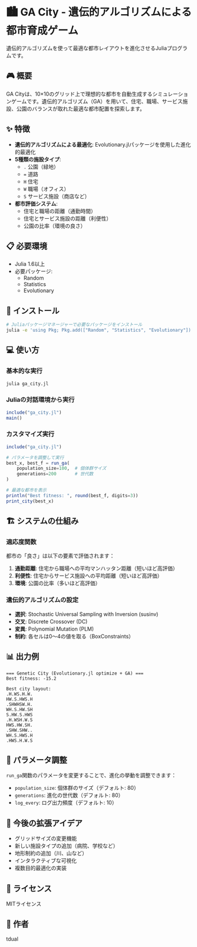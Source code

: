 # 🏙️ GA City - 遺伝的アルゴリズムによる都市育成ゲーム

遺伝的アルゴリズムを使って最適な都市レイアウトを進化させるJuliaプログラムです。

## 🎮 概要

GA Cityは、10×10のグリッド上で理想的な都市を自動生成するシミュレーションゲームです。遺伝的アルゴリズム（GA）を用いて、住宅、職場、サービス施設、公園のバランスが取れた最適な都市配置を探索します。

## ✨ 特徴

- **遺伝的アルゴリズムによる最適化**: Evolutionary.jlパッケージを使用した進化的最適化
- **5種類の施設タイプ**: 
  - `.` 公園（緑地）
  - `=` 道路
  - `H` 住宅
  - `W` 職場（オフィス）
  - `S` サービス施設（商店など）
- **都市評価システム**: 
  - 住宅と職場の距離（通勤時間）
  - 住宅とサービス施設の距離（利便性）
  - 公園の比率（環境の良さ）

## 📋 必要環境

- Julia 1.6以上
- 必要パッケージ:
  - Random
  - Statistics
  - Evolutionary

## 🚀 インストール

```bash
# Juliaパッケージマネージャーで必要なパッケージをインストール
julia -e 'using Pkg; Pkg.add(["Random", "Statistics", "Evolutionary"])'
```

## 💻 使い方

### 基本的な実行

```bash
julia ga_city.jl
```

### Juliaの対話環境から実行

```julia
include("ga_city.jl")
main()
```

### カスタマイズ実行

```julia
include("ga_city.jl")

# パラメータを調整して実行
best_x, best_f = run_ga(
    population_size=100,  # 個体群サイズ
    generations=200       # 世代数
)

# 最適な都市を表示
println("Best fitness: ", round(best_f, digits=3))
print_city(best_x)
```

## 🏗️ システムの仕組み

### 適応度関数

都市の「良さ」は以下の要素で評価されます：

1. **通勤距離**: 住宅から職場への平均マンハッタン距離（短いほど高評価）
2. **利便性**: 住宅からサービス施設への平均距離（短いほど高評価）
3. **環境**: 公園の比率（多いほど高評価）

### 遺伝的アルゴリズムの設定

- **選択**: Stochastic Universal Sampling with Inversion (susinv)
- **交叉**: Discrete Crossover (DC)
- **変異**: Polynomial Mutation (PLM)
- **制約**: 各セルは0〜4の値を取る（BoxConstraints）

## 📊 出力例

```
=== Genetic City (Evolutionary.jl optimize + GA) ===
Best fitness: -15.2

Best city layout:
.H.WS.H.W.
HW.S.HWS.H
.SHWHSW.H.
WH.S.HW.SH
S.HW.S.HWS
.H.WSH.W.S
HWS.HW.SH.
.SHW.SHW..
WH.S.HWS.H
.HWS.H.W.S
```

## 🔧 パラメータ調整

`run_ga`関数のパラメータを変更することで、進化の挙動を調整できます：

- `population_size`: 個体群のサイズ（デフォルト: 80）
- `generations`: 進化の世代数（デフォルト: 80）
- `log_every`: ログ出力頻度（デフォルト: 10）

## 🎯 今後の拡張アイデア

- グリッドサイズの変更機能
- 新しい施設タイプの追加（病院、学校など）
- 地形制約の追加（川、山など）
- インタラクティブな可視化
- 複数目的最適化の実装

## 📝 ライセンス

MITライセンス

## 👤 作者

tdual